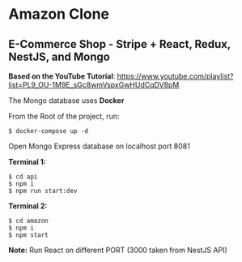 # Amazon Clone

## E-Commerce Shop - Stripe + React, Redux, NestJS, and Mongo

**Based on the YouTube Tutorial**: https://www.youtube.com/playlist?list=PL9_OU-1M9E_sGc8wmVspxGwHUdCqDV8pM

The Mongo database uses **Docker**

From the Root of the project, run:

```
$ docker-compose up -d
```

Open Mongo Express database on localhost port 8081

**Terminal 1:**

```
$ cd api
$ npm i
$ npm run start:dev
```

**Terminal 2:**

```
$ cd amazon
$ npm i
$ npm start
```

**Note:** Run React on different PORT (3000 taken from NestJS API)

